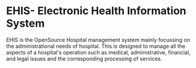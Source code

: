 EHIS- Electronic Health Information System
==========================================
EHIS is the OpenSource Hospital management system mainly focussing on the administrational needs of hospital.
This is designed to manage all the aspects of a hospital's operation such as medical, administrative, financial, 
and legal issues and the corresponding processing of services.

